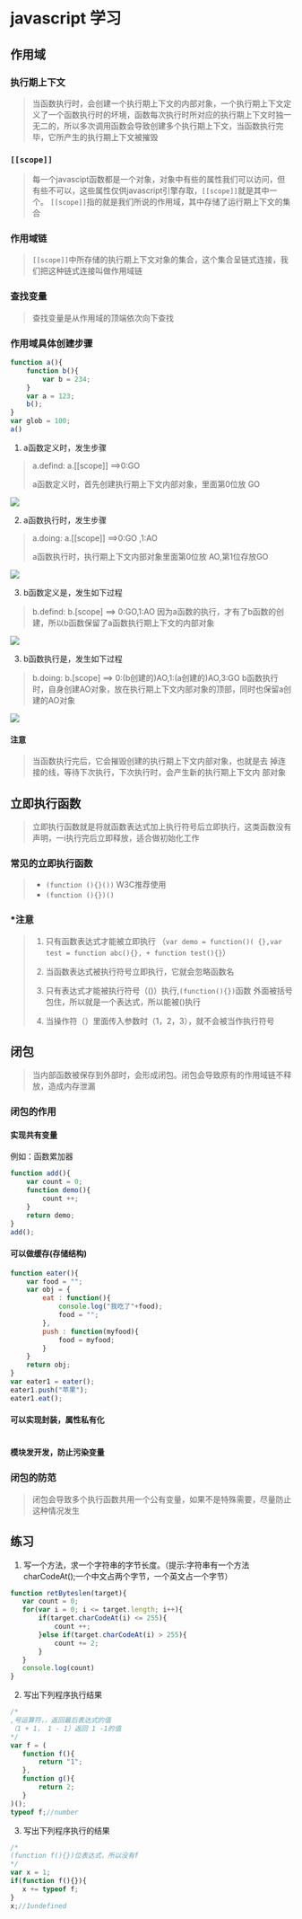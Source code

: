 # javascript 学习

## 作用域

### 执行期上下文

> 当函数执行时，会创建一个执行期上下文的内部对象，一个执行期上下文定义了一个函数执行时的坏境，函数每次执行时所对应的执行期上下文时独一无二的，所以多次调用函数会导致创建多个执行期上下文，当函数执行完毕，它所产生的执行期上下文被摧毁
> 

### `[[scope]]`

>每一个javascipt函数都是一个对象，对象中有些的属性我们可以访问，但有些不可以，这些属性仅供javascript引擎存取，`[[scope]]`就是其中一个。
`[[scope]]`指的就是我们所说的作用域，其中存储了运行期上下文的集合

### 作用域链

> `[[scope]]`中所存储的执行期上下文对象的集合，这个集合呈链式连接，我们把这种链式连接叫做作用域链

### 查找变量

> 查找变量是从作用域的顶端依次向下查找

### 作用域具体创建步骤

```javascript
function a(){
    function b(){
        var b = 234;
    }
    var a = 123;
    b();
}
var glob = 100;
a()
```

1. a函数定义时，发生步骤

> a.defind: a.[[scope]] ==>0:GO
>
> a函数定义时，首先创建执行期上下文内部对象，里面第0位放 GO

<img src="./images/m6.png" />

2. a函数执行时，发生步骤

> a.doing: a.[[scope]] ==>0:GO ,1:AO
>
> a函数执行时，执行期上下文内部对象里面第0位放 AO,第1位存放GO

<img src="./images/m7.jpg" />

3. b函数定义是，发生如下过程

> b.defind: b.[scope] ==> 0:GO,1:AO
> 因为a函数的执行，才有了b函数的创建，所以b函数保留了a函数执行期上下文的内部对象

<img src="./images/m8.png" />

3. b函数执行是，发生如下过程

> b.doing: b.[scope] ==> 0:(b创建的)AO,1:(a创建的)AO,3:GO
> b函数执行时，自身创建AO对象，放在执行期上下文内部对象的顶部，同时也保留a创建的AO对象
>

<img src="./images/m9.png" />

#### 注意

>当函数执行完后，它会摧毁创建的执行期上下文内部对象，也就是去
掉连接的线，等待下次执行，下次执行时，会产生新的执行期上下文内
部对象

## 立即执行函数

>立即执行函数就是将就函数表达式加上执行符号后立即执行，这类函数没有声明，一i执行完后立即释放，适合做初始化工作

### 常见的立即执行函数

>* `(function (){}())` W3C推荐使用
>* `(function (){})()`

### *注意

> 1. 只有函数表达式才能被立即执行 （`var demo = function()(
> {},var test = function abc(){}, + function test(){}`）
>
>2. 当函数表达式被执行符号立即执行，它就会忽略函数名
>3. 只有表达式才能被执行符号（()）执行,`(function(){})`函数
外面被括号包住，所以就是一个表达式，所以能被()执行
>
>4. 当操作符（）里面传入参数时（1，2，3），就不会被当作执行符号

## 闭包

> 当内部函数被保存到外部时，会形成闭包。闭包会导致原有的作用域链不释放，造成内存泄漏

### 闭包的作用

#### 实现共有变量

例如：函数累加器

```javascript
function add(){
    var count = 0;
    function demo(){
        count ++;
    }
    return demo;
}
add();

```

#### 可以做缓存(存储结构)

```javascript
function eater(){
    var food = "";
    var obj = {
        eat : function(){
            console.log("我吃了"+food);
            food = "";
        },
        push : function(myfood){
            food = myfood;
        }
    }
    return obj;
}
var eater1 = eater();
eater1.push("苹果");
eater1.eat();

```

#### 可以实现封装，属性私有化

```javascript
```

#### 模块发开发，防止污染变量

### 闭包的防范

> 闭包会导致多个执行函数共用一个公有变量，如果不是特殊需要，尽量防止这种情况发生

## 练习

1. 写一个方法，求一个字符串的字节长度。（提示:字符串有一个方法charCodeAt();一个中文占两个字节，一个英文占一个字节）

```javascript
function retByteslen(target){
   var count = 0;
   for(var i = 0; i <= target.length; i++){
       if(target.charCodeAt(i) <= 255){
           count ++;
       }else if(target.charCodeAt(i) > 255){
           count += 2;
       }
   }
   console.log(count)
}
```

2. 写出下列程序执行结果

```javascript
/*
,号运算符，，返回最后表达式的值
（1 + 1， 1 - 1）返回 1 -1的值
*/
var f = (
   function f(){
       return "1";
   },
   function g(){
       return 2;
   }
)();
typeof f;//number
```

3. 写出下列程序执行的结果

```javascript
/*
(function f(){})位表达式，所以没有f
*/
var x = 1;
if(function f(){}){
   x += typeof f;
}
x;//1undefined
```
